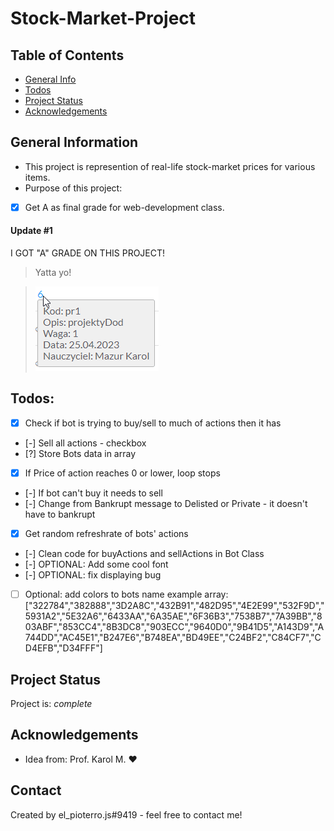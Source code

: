 # Stock-Market-Project

## Table of Contents

- [General Info](#general-information)
- [Todos](#todos)
- [Project Status](#project-status)
- [Acknowledgements](#acknowledgements)
<!-- * [License](#license) -->

## General Information

- This project is represention of real-life stock-market prices for various items.
- Purpose of this project:
- [x] Get A as final grade for web-development class.

#### Update #1

I GOT "A" GRADE ON THIS PROJECT!

> Yatta yo!

> ![Grade image](grade_img.png)

## Todos:

- [x] Check if bot is trying to buy/sell to much of actions then it has
- [-] Sell all actions - checkbox
- [?] Store Bots data in array
- [x] If Price of action reaches 0 or lower, loop stops
- [-] If bot can't buy it needs to sell
- [-] Change from Bankrupt message to Delisted or Private - it doesn't have to bankrupt
- [x] Get random refreshrate of bots' actions
- [-] Clean code for buyActions and sellActions in Bot Class
- [-] OPTIONAL: Add some cool font
- [-] OPTIONAL: fix displaying bug
<!-- ![image](screenshot1.png) -->
- [ ] Optional: add colors to bots name example array:
      ["322784","382888","3D2A8C","432B91","482D95","4E2E99","532F9D","5931A2","5E32A6","6433AA","6A35AE","6F36B3","7538B7","7A39BB","803ABF","853CC4","8B3DC8","903ECC","9640D0","9B41D5","A143D9","A744DD","AC45E1","B247E6","B748EA","BD49EE","C24BF2","C84CF7","CD4EFB","D34FFF"]

## Project Status

Project is: _complete_

<!-- _in progress_ / _complete_ / _no longer being worked on_. If you are no longer working on it, provide reasons why. -->

## Acknowledgements

- Idea from: Prof. Karol M. ❤️

## Contact

Created by el_pioterro.js#9419 - feel free to contact me!

<!-- Optional -->
<!-- ## License -->
<!-- This project is open source and available under the [... License](). -->

<!-- You don't have to include all sections - just the one's relevant to your project -->
